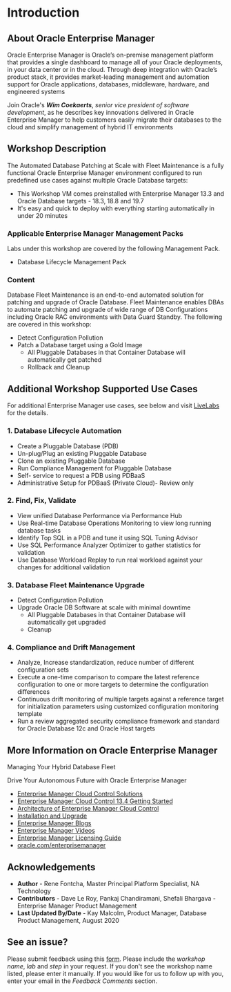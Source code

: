 # Introduction

## About Oracle Enterprise Manager
Oracle Enterprise Manager is Oracle’s on-premise management platform that provides a single dashboard to manage all of your Oracle deployments, in your data center or in the cloud. Through deep integration with Oracle’s product stack, it provides market-leading management and automation support for Oracle applications, databases, middleware, hardware, and engineered systems

Join Oracle's ***Wim Coekaerts***, *senior vice president of software development*, as he describes key innovations delivered in Oracle Enterprise Manager to help customers easily migrate their databases to the cloud and simplify management of hybrid IT environments

[](youtube:MZJQx6MuHA0)

## Workshop Description
The Automated Database Patching at Scale with Fleet Maintenance is a fully functional Oracle Enterprise Manager environment configured to run predefined use cases against multiple Oracle Database targets:
- This Workshop VM comes preinstalled with Enterprise Manager 13.3 and Oracle Database targets - 18.3, 18.8 and 19.7
- It's easy and quick to deploy with everything starting automatically in under 20 minutes

### Applicable Enterprise Manager Management Packs
Labs under this workshop are covered by the following Management Pack.
- Database Lifecycle Management Pack

###  Content
Database Fleet Maintenance is an end-to-end automated solution for patching and upgrade of Oracle Database. Fleet Maintenance enables DBAs to automate patching and upgrade of wide range of DB Configurations including Oracle RAC environments with Data Guard Standby. The following are covered in this workshop:
* Detect Configuration Pollution
* Patch a Database target using a Gold Image
    - All Pluggable Databases in that Container Database will automatically get patched
    - Rollback and Cleanup

## Additional Workshop Supported Use Cases

For additional Enterprise Manager use cases, see below and visit [LiveLabs](http://bit.ly/golivelabs) for the details.
### 1. Database Lifecycle Automation
-	Create a Pluggable Database (PDB)
-	Un-plug/Plug an existing Pluggable Database
-	Clone an existing Pluggable Database
-	Run Compliance Management for Pluggable Database
-	Self- service to request a PDB using PDBaaS
-	Administrative Setup for PDBaaS (Private Cloud)- Review only

### 2. Find, Fix, Validate
- View unified Database Performance via Performance Hub
- Use Real-time Database Operations Monitoring to view long running database tasks
- Identify Top SQL in a PDB and tune it using SQL Tuning Advisor
- Use SQL Performance Analyzer Optimizer to gather statistics for validation
- Use Database Workload Replay to run real workload against your changes for additional validation

### 3. Database Fleet Maintenance Upgrade
* Detect Configuration Pollution
* Upgrade Oracle DB Software at scale with minimal downtime
    - All Pluggable Databases in that Container Database will automatically get upgraded
    - Cleanup

### 4. Compliance and Drift Management
- Analyze, Increase standardization, reduce number of different configuration sets
- Execute a one-time comparison to compare the latest reference configuration to one or more targets to determine the configuration differences
- Continuous drift monitoring of multiple targets against a reference target for initialization parameters using customized configuration monitoring template
- Run a review aggregated security compliance framework and standard for Oracle Database 12c and Oracle Host targets

## More Information on Oracle Enterprise Manager
Managing Your Hybrid Database Fleet
[](youtube:TUaAweMX3S4)

Drive Your Autonomous Future with Oracle Enterprise Manager
[](youtube:7khTglg0_3g)

- [Enterprise Manager Cloud Control Solutions](https://docs.oracle.com/en/enterprise-manager/cloud-control/enterprise-manager-cloud-control/13.4/emcon/enterprise-manager-management-focus-areas.html#GUID-7F3BF18C-97DF-44BC-8BB7-6A864AF1A150)
- [Enterprise Manager Cloud Control 13.4 Getting Started](https://docs.oracle.com/en/enterprise-manager/cloud-control/enterprise-manager-cloud-control/13.4/index.html)
- [Architecture of Enterprise Manager Cloud Control](https://docs.oracle.com/en/enterprise-manager/cloud-control/enterprise-manager-cloud-control/13.4/emcon/enterprise-manager-cloud-control-architecture.html#GUID-1A384373-7CD5-434D-9939-874E940CBF21)
- [Installation and Upgrade](https://docs.oracle.com/en/enterprise-manager/cloud-control/enterprise-manager-cloud-control/13.4/install.html)
- [Enterprise Manager Blogs](https://blogs.oracle.com/oem/)
- [Enterprise Manager Videos](https://docs.oracle.com/en/enterprise-manager/cloud-control/enterprise-manager-cloud-control/13.4/videos.html)
- [Enterprise Manager Licensing Guide](https://docs.oracle.com/cd/E63000_01/OEMLI/introduction.htm#OEMLI108)
- [oracle.com/enterprisemanager](https://www.oracle.com/enterprise-manager/)

## Acknowledgements
- **Author** - Rene Fontcha, Master Principal Platform Specialist, NA Technology
- **Contributors** - Dave Le Roy, Pankaj Chandiramani, Shefali Bhargava - Enterprise Manager Product Management
- **Last Updated By/Date** - Kay Malcolm, Product Manager, Database Product Management, August 2020

## See an issue?
Please submit feedback using this [form](https://apexapps.oracle.com/pls/apex/f?p=133:1:::::P1_FEEDBACK:1). Please include the *workshop name*, *lab* and *step* in your request.  If you don't see the workshop name listed, please enter it manually. If you would like for us to follow up with you, enter your email in the *Feedback Comments* section. 
